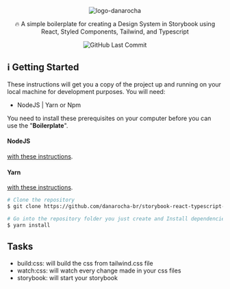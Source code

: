 <p align="center"><img align="center" src="https://i.ibb.co/64B9696/logo-danarocha.png" alt="logo-danarocha" border="0"></p>


<p align="center">🔥 A simple boilerplate for creating a Design System in Storybook using React, Styled Components, Tailwind, and Typescript<p>
<p align="center">
   <img alt="GitHub Last Commit" src="https://img.shields.io/github/last-commit/danarocha-br/storybook-react-typescript-tailwind-styled?style=for-the-badge
">

</p>

## :information_source: Getting Started

These instructions will get you a copy of the project up and running on your local machine for development purposes.
You will need:

- NodeJS | Yarn or Npm 

You need to install these prerequisites on your computer before you can use the "**Boilerplate**".

<h4>NodeJS</h4> <a href="https://nodejs.org/en/download/package-manager/" target="_blank">with these instructions</a>.

<h4>Yarn</h4> <a href="https://yarnpkg.com/en/docs/getting-started" target="_blank">with these instructions</a>.


```bash
# Clone the repository
$ git clone https://github.com/danarocha-br/storybook-react-typescript-tailwind-styled.git

# Go into the repository folder you just create and Install dependencies
$ yarn install
```

## Tasks
- build:css: will build the css from tailwind.css file
- watch:css: will watch every change made in your css files
- storybook: will start your storybook



